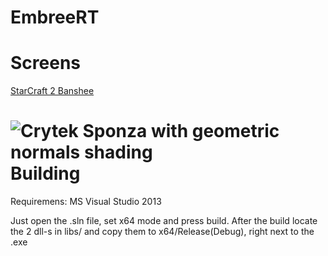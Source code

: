EmbreeRT
========

Screens
========

[StarCraft 2 Banshee](http://imgur.com/a/e4l1e)

![Crytek Sponza with geometric normals shading](http://i.imgur.com/Y36jTlt.png)
Building
========
Requiremens:
MS Visual Studio 2013

Just open the .sln file, set x64 mode and press build. After the build locate the 2 dll-s in libs/ and copy them to x64/Release(Debug), right next to the .exe
